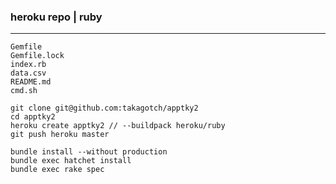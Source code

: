 ### heroku repo | ruby
---








```
Gemfile
Gemfile.lock
index.rb
data.csv
README.md
cmd.sh

```

```
git clone git@github.com:takagotch/apptky2
cd apptky2
heroku create apptky2 // --buildpack heroku/ruby
git push heroku master

bundle install --without production
bundle exec hatchet install
bundle exec rake spec

```
